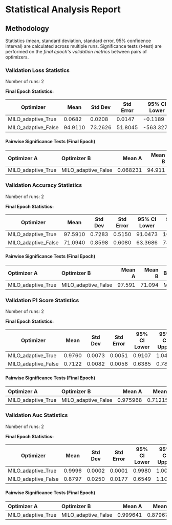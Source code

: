 # Statistical Analysis Report

## Methodology

Statistics (mean, standard deviation, standard error, 95% confidence interval) are calculated across multiple runs.
Significance tests (t-test) are performed on the *final epoch's validation metrics* between pairs of optimizers.

### Validation Loss Statistics

Number of runs: 2

**Final Epoch Statistics:**

| Optimizer | Mean | Std Dev | Std Error | 95% CI Lower | 95% CI Upper |
|-----------|------|---------|-----------|--------------|--------------|
| MILO_adaptive_True | 0.0682 | 0.0208 | 0.0147 | -0.1189 | 0.2554 |
| MILO_adaptive_False | 94.9110 | 73.2626 | 51.8045 | -563.3275 | 753.1494 |

#### Pairwise Significance Tests (Final Epoch)

| Optimizer A        | Optimizer B         |   Mean A |   Mean B | Better             |   p-value | Significant   | Metric                |
|:-------------------|:--------------------|---------:|---------:|:-------------------|----------:|:--------------|:----------------------|
| MILO_adaptive_True | MILO_adaptive_False | 0.068231 |   94.911 | MILO_adaptive_True |  0.318267 |               | final_validation_loss |

### Validation Accuracy Statistics

Number of runs: 2

**Final Epoch Statistics:**

| Optimizer | Mean | Std Dev | Std Error | 95% CI Lower | 95% CI Upper |
|-----------|------|---------|-----------|--------------|--------------|
| MILO_adaptive_True | 97.5910 | 0.7283 | 0.5150 | 91.0473 | 104.1347 |
| MILO_adaptive_False | 71.0940 | 0.8598 | 0.6080 | 63.3686 | 78.8194 |

#### Pairwise Significance Tests (Final Epoch)

| Optimizer A        | Optimizer B         |   Mean A |   Mean B | Better             |    p-value | Significant   | Metric                    |
|:-------------------|:--------------------|---------:|---------:|:-------------------|-----------:|:--------------|:--------------------------|
| MILO_adaptive_True | MILO_adaptive_False |   97.591 |   71.094 | MILO_adaptive_True | 0.00104999 | **            | final_validation_accuracy |

### Validation F1 Score Statistics

Number of runs: 2

**Final Epoch Statistics:**

| Optimizer | Mean | Std Dev | Std Error | 95% CI Lower | 95% CI Upper |
|-----------|------|---------|-----------|--------------|--------------|
| MILO_adaptive_True | 0.9760 | 0.0073 | 0.0051 | 0.9107 | 1.0413 |
| MILO_adaptive_False | 0.7122 | 0.0082 | 0.0058 | 0.6385 | 0.7858 |

#### Pairwise Significance Tests (Final Epoch)

| Optimizer A        | Optimizer B         |   Mean A |   Mean B | Better             |    p-value | Significant   | Metric                    |
|:-------------------|:--------------------|---------:|---------:|:-------------------|-----------:|:--------------|:--------------------------|
| MILO_adaptive_True | MILO_adaptive_False | 0.975968 | 0.712153 | MILO_adaptive_True | 0.00093356 | ***           | final_validation_f1_score |

### Validation Auc Statistics

Number of runs: 2

**Final Epoch Statistics:**

| Optimizer | Mean | Std Dev | Std Error | 95% CI Lower | 95% CI Upper |
|-----------|------|---------|-----------|--------------|--------------|
| MILO_adaptive_True | 0.9996 | 0.0002 | 0.0001 | 0.9980 | 1.0013 |
| MILO_adaptive_False | 0.8797 | 0.0250 | 0.0177 | 0.6549 | 1.1044 |

#### Pairwise Significance Tests (Final Epoch)

| Optimizer A        | Optimizer B         |   Mean A |   Mean B | Better             |   p-value | Significant   | Metric               |
|:-------------------|:--------------------|---------:|---------:|:-------------------|----------:|:--------------|:---------------------|
| MILO_adaptive_True | MILO_adaptive_False | 0.999641 | 0.879672 | MILO_adaptive_True | 0.0931675 |               | final_validation_auc |

